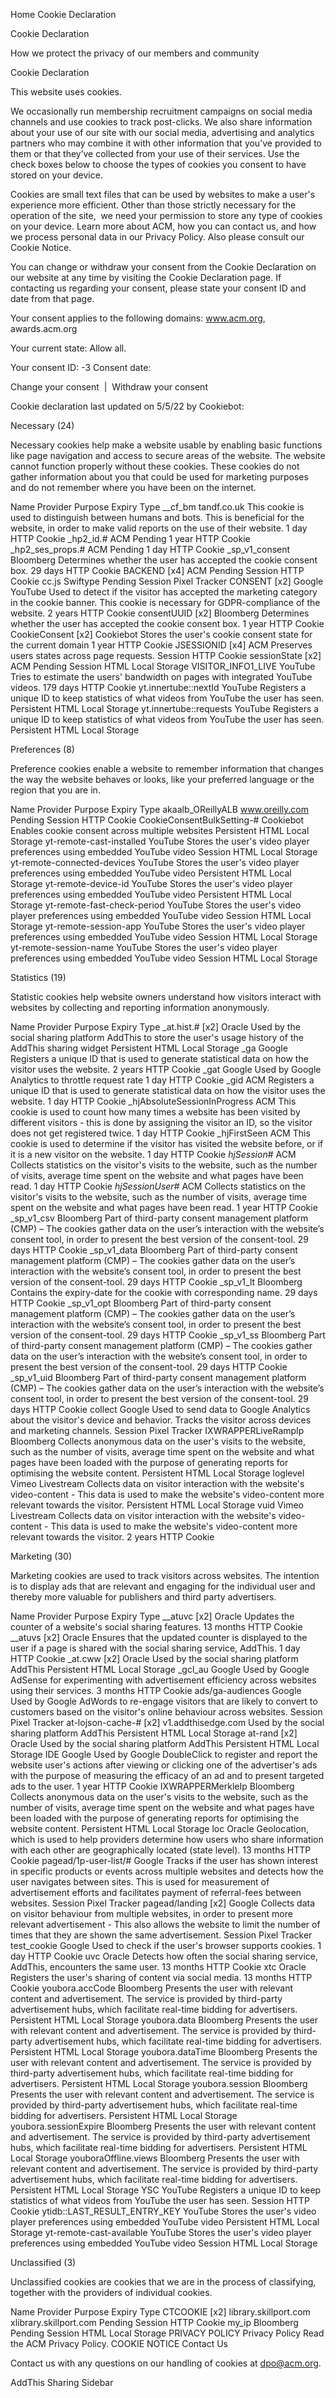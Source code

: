 Home
Cookie Declaration

Cookie Declaration

How we protect the privacy of our members and community

Cookie Declaration

This website uses cookies.

We occasionally run membership recruitment campaigns on social media channels and use cookies to track post-clicks. We also share information about your use of our site with our social media, advertising and analytics partners who may combine it with other information that you’ve provided to them or that they’ve collected from your use of their services. Use the check boxes below to choose the types of cookies you consent to have stored on your device.


Cookies are small text files that can be used by websites to make a user's experience more efficient. Other than those strictly necessary for the operation of the site,  we need your permission to store any type of cookies on your device. Learn more about ACM, how you can contact us, and how we process personal data in our Privacy Policy. Also please consult our Cookie Notice.


You can change or withdraw your consent from the Cookie Declaration on our website at any time by visiting the Cookie Declaration page. If contacting us regarding your consent, please state your consent ID and date from that page.

Your consent applies to the following domains: www.acm.org, awards.acm.org

Your current state: Allow all. 

Your consent ID: -3
Consent date:

Change your consent  |  Withdraw your consent



Cookie declaration last updated on 5/5/22 by Cookiebot:

Necessary (24)

Necessary cookies help make a website usable by enabling basic functions like page navigation and access to secure areas of the website. The website cannot function properly without these cookies. These cookies do not gather information about you that could be used for marketing purposes and do not remember where you have been on the internet.


Name	Provider	Purpose	Expiry	Type
__cf_bm	tandf.co.uk	This cookie is used to distinguish between humans and bots. This is beneficial for the website, in order to make valid reports on the use of their website.	1 day	HTTP Cookie
_hp2_id.#	ACM	Pending	1 year	HTTP Cookie
_hp2_ses_props.#	ACM	Pending	1 day	HTTP Cookie
_sp_v1_consent	Bloomberg	Determines whether the user has accepted the cookie consent box.	29 days	HTTP Cookie
BACKEND [x4]	ACM	Pending	Session	HTTP Cookie
cc.js	Swiftype	Pending	Session	Pixel Tracker
CONSENT [x2]	Google
YouTube	Used to detect if the visitor has accepted the marketing category in the cookie banner. This cookie is necessary for GDPR-compliance of the website.	2 years	HTTP Cookie
consentUUID [x2]	Bloomberg	Determines whether the user has accepted the cookie consent box.	1 year	HTTP Cookie
CookieConsent [x2]	Cookiebot	Stores the user's cookie consent state for the current domain	1 year	HTTP Cookie
JSESSIONID [x4]	ACM	Preserves users states across page requests.	Session	HTTP Cookie
sessionState [x2]	ACM	Pending	Session	HTML Local Storage
VISITOR_INFO1_LIVE	YouTube	Tries to estimate the users' bandwidth on pages with integrated YouTube videos.	179 days	HTTP Cookie
yt.innertube::nextId	YouTube	Registers a unique ID to keep statistics of what videos from YouTube the user has seen.	Persistent	HTML Local Storage
yt.innertube::requests	YouTube	Registers a unique ID to keep statistics of what videos from YouTube the user has seen.	Persistent	HTML Local Storage

Preferences (8)

Preference cookies enable a website to remember information that changes the way the website behaves or looks, like your preferred language or the region that you are in.

Name	Provider	Purpose	Expiry	Type
akaalb_OReillyALB	www.oreilly.com	Pending	Session	HTTP Cookie
CookieConsentBulkSetting-#	Cookiebot	Enables cookie consent across multiple websites	Persistent	HTML Local Storage
yt-remote-cast-installed	YouTube	Stores the user's video player preferences using embedded YouTube video	Session	HTML Local Storage
yt-remote-connected-devices	YouTube	Stores the user's video player preferences using embedded YouTube video	Persistent	HTML Local Storage
yt-remote-device-id	YouTube	Stores the user's video player preferences using embedded YouTube video	Persistent	HTML Local Storage
yt-remote-fast-check-period	YouTube	Stores the user's video player preferences using embedded YouTube video	Session	HTML Local Storage
yt-remote-session-app	YouTube	Stores the user's video player preferences using embedded YouTube video	Session	HTML Local Storage
yt-remote-session-name	YouTube	Stores the user's video player preferences using embedded YouTube video	Session	HTML Local Storage

Statistics (19)

Statistic cookies help website owners understand how visitors interact with websites by collecting and reporting information anonymously.

Name	Provider	Purpose	Expiry	Type
_at.hist.# [x2]	Oracle	Used by the social sharing platform AddThis to store the user's usage history of the AddThis sharing widget	Persistent	HTML Local Storage
_ga	Google	Registers a unique ID that is used to generate statistical data on how the visitor uses the website.	2 years	HTTP Cookie
_gat	Google	Used by Google Analytics to throttle request rate	1 day	HTTP Cookie
_gid	ACM	Registers a unique ID that is used to generate statistical data on how the visitor uses the website.	1 day	HTTP Cookie
_hjAbsoluteSessionInProgress	ACM	This cookie is used to count how many times a website has been visited by different visitors - this is done by assigning the visitor an ID, so the visitor does not get registered twice.	1 day	HTTP Cookie
_hjFirstSeen	ACM	This cookie is used to determine if the visitor has visited the website before, or if it is a new visitor on the website.	1 day	HTTP Cookie
_hjSession_#	ACM	Collects statistics on the visitor's visits to the website, such as the number of visits, average time spent on the website and what pages have been read.	1 day	HTTP Cookie
_hjSessionUser_#	ACM	Collects statistics on the visitor's visits to the website, such as the number of visits, average time spent on the website and what pages have been read.	1 year	HTTP Cookie
_sp_v1_csv	Bloomberg	Part of third-party consent management platform (CMP) – The cookies gather data on the user’s interaction with the website’s consent tool, in order to present the best version of the consent-tool.	29 days	HTTP Cookie
_sp_v1_data	Bloomberg	Part of third-party consent management platform (CMP) – The cookies gather data on the user’s interaction with the website’s consent tool, in order to present the best version of the consent-tool.	29 days	HTTP Cookie
_sp_v1_lt	Bloomberg	Contains the expiry-date for the cookie with corresponding name.	29 days	HTTP Cookie
_sp_v1_opt	Bloomberg	Part of third-party consent management platform (CMP) – The cookies gather data on the user’s interaction with the website’s consent tool, in order to present the best version of the consent-tool.	29 days	HTTP Cookie
_sp_v1_ss	Bloomberg	Part of third-party consent management platform (CMP) – The cookies gather data on the user’s interaction with the website’s consent tool, in order to present the best version of the consent-tool.	29 days	HTTP Cookie
_sp_v1_uid	Bloomberg	Part of third-party consent management platform (CMP) – The cookies gather data on the user’s interaction with the website’s consent tool, in order to present the best version of the consent-tool.	29 days	HTTP Cookie
collect	Google	Used to send data to Google Analytics about the visitor's device and behavior. Tracks the visitor across devices and marketing channels.	Session	Pixel Tracker
IXWRAPPERLiveRampIp	Bloomberg	Collects anonymous data on the user's visits to the website, such as the number of visits, average time spent on the website and what pages have been loaded with the purpose of generating reports for optimising the website content.	Persistent	HTML Local Storage
loglevel	Vimeo Livestream	Collects data on visitor interaction with the website's video-content - This data is used to make the website's video-content more relevant towards the visitor.	Persistent	HTML Local Storage
vuid	Vimeo Livestream	Collects data on visitor interaction with the website's video-content - This data is used to make the website's video-content more relevant towards the visitor.	2 years	HTTP Cookie

Marketing (30)

Marketing cookies are used to track visitors across websites. The intention is to display ads that are relevant and engaging for the individual user and thereby more valuable for publishers and third party advertisers.

Name	Provider	Purpose	Expiry	Type
__atuvc [x2]	Oracle	Updates the counter of a website's social sharing features.	13 months	HTTP Cookie
__atuvs [x2]	Oracle	Ensures that the updated counter is displayed to the user if a page is shared with the social sharing service, AddThis.	1 day	HTTP Cookie
_at.cww [x2]	Oracle	Used by the social sharing platform AddThis	Persistent	HTML Local Storage
_gcl_au	Google	Used by Google AdSense for experimenting with advertisement efficiency across websites using their services.	3 months	HTTP Cookie
ads/ga-audiences	Google	Used by Google AdWords to re-engage visitors that are likely to convert to customers based on the visitor's online behaviour across websites.	Session	Pixel Tracker
at-lojson-cache-# [x2]	v1.addthisedge.com	Used by the social sharing platform AddThis	Persistent	HTML Local Storage
at-rand [x2]	Oracle	Used by the social sharing platform AddThis	Persistent	HTML Local Storage
IDE	Google	Used by Google DoubleClick to register and report the website user's actions after viewing or clicking one of the advertiser's ads with the purpose of measuring the efficacy of an ad and to present targeted ads to the user.	1 year	HTTP Cookie
IXWRAPPERMerkleIp	Bloomberg	Collects anonymous data on the user's visits to the website, such as the number of visits, average time spent on the website and what pages have been loaded with the purpose of generating reports for optimising the website content.	Persistent	HTML Local Storage
loc	Oracle	Geolocation, which is used to help providers determine how users who share information with each other are geographically located (state level).	13 months	HTTP Cookie
pagead/1p-user-list/#	Google	Tracks if the user has shown interest in specific products or events across multiple websites and detects how the user navigates between sites. This is used for measurement of advertisement efforts and facilitates payment of referral-fees between websites.	Session	Pixel Tracker
pagead/landing [x2]	Google	Collects data on visitor behaviour from multiple websites, in order to present more relevant advertisement - This also allows the website to limit the number of times that they are shown the same advertisement.	Session	Pixel Tracker
test_cookie	Google	Used to check if the user's browser supports cookies.	1 day	HTTP Cookie
uvc	Oracle	Detects how often the social sharing service, AddThis, encounters the same user.	13 months	HTTP Cookie
xtc	Oracle	Registers the user's sharing of content via social media.	13 months	HTTP Cookie
youbora.accCode	Bloomberg	Presents the user with relevant content and advertisement. The service is provided by third-party advertisement hubs, which facilitate real-time bidding for advertisers.	Persistent	HTML Local Storage
youbora.data	Bloomberg	Presents the user with relevant content and advertisement. The service is provided by third-party advertisement hubs, which facilitate real-time bidding for advertisers.	Persistent	HTML Local Storage
youbora.dataTime	Bloomberg	Presents the user with relevant content and advertisement. The service is provided by third-party advertisement hubs, which facilitate real-time bidding for advertisers.	Persistent	HTML Local Storage
youbora.session	Bloomberg	Presents the user with relevant content and advertisement. The service is provided by third-party advertisement hubs, which facilitate real-time bidding for advertisers.	Persistent	HTML Local Storage
youbora.sessionExpire	Bloomberg	Presents the user with relevant content and advertisement. The service is provided by third-party advertisement hubs, which facilitate real-time bidding for advertisers.	Persistent	HTML Local Storage
youboraOffline.views	Bloomberg	Presents the user with relevant content and advertisement. The service is provided by third-party advertisement hubs, which facilitate real-time bidding for advertisers.	Persistent	HTML Local Storage
YSC	YouTube	Registers a unique ID to keep statistics of what videos from YouTube the user has seen.	Session	HTTP Cookie
ytidb::LAST_RESULT_ENTRY_KEY	YouTube	Stores the user's video player preferences using embedded YouTube video	Persistent	HTML Local Storage
yt-remote-cast-available	YouTube	Stores the user's video player preferences using embedded YouTube video	Session	HTML Local Storage

Unclassified (3)

Unclassified cookies are cookies that we are in the process of classifying, together with the providers of individual cookies.

Name	Provider	Purpose	Expiry	Type
CTCOOKIE [x2]	library.skillport.com
xlibrary.skillport.com	Pending	Session	HTTP Cookie
my_ip	Bloomberg	Pending	Session	HTML Local Storage
PRIVACY POLICY
Privacy Policy
Read the ACM Privacy Policy.
COOKIE NOTICE
Contact Us

Contact us with any questions on our handling of cookies at dpo@acm.org.

AddThis Sharing Sidebar